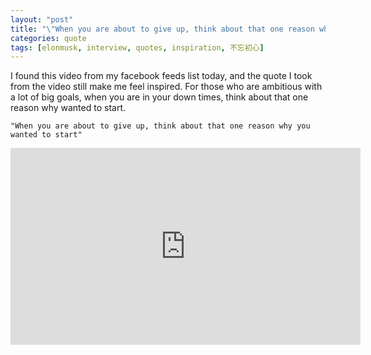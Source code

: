 ```yaml
---
layout: "post"
title: "\"When you are about to give up, think about that one reason why you wanted to start\""
categories: quote
tags: [elonmusk, interview, quotes, inspiration, 不忘初心]
---
```


I found this video from my facebook feeds list today, and the quote I took from the video still make me feel inspired. For those who are ambitious with a lot of big goals, when you are in your down times, think about that one reason why wanted to start.


```
"When you are about to give up, think about that one reason why you wanted to start"
```

<iframe src="https://www.facebook.com/plugins/video.php?href=https%3A%2F%2Fwww.facebook.com%2Fproducthunt%2Fvideos%2F1986945964925242%2F&show_text=0&width=560" width="560" height="315" style="border:none;overflow:hidden" scrolling="no" frameborder="0" allowTransparency="true" allowFullScreen="true"></iframe>
